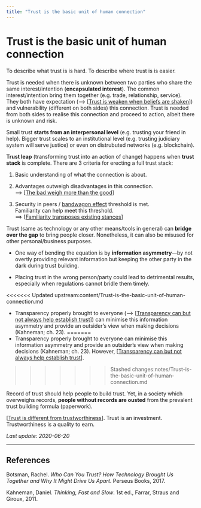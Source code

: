 ```yaml
---
title: "Trust is the basic unit of human connection"
---
```


# Trust is the basic unit of human connection

To describe what trust is is hard. To describe where trust is is easier.

Trust is needed when there is unknown between two parties who share the same interest/intention (**encapsulated interest**). The common interest/intention bring them together (e.g. trade, relationship, service). They both have expectation (--> [[Trust is weaken when beliefs are shaken]]) and vulnerability (different on both sides) this connection. Trust is needed from both sides to realise this connection and proceed to action, albeit there is unknown and risk.

Small trust **starts from an interpersonal level** (e.g. trusting your friend in help). Bigger trust scales to an institutional level (e.g. trusting judiciary system will serve justice) or even on distrubuted networks (e.g. blockchain).

**Trust leap** (transforming trust into an action of change) happens when **trust stack** is complete. There are 3 criteria for erecting a full trust stack:

1. Basic understanding of what the connection is about.

2. Advantages outweigh disadvantages in this connection.  
--> [[The bad weigh more than the good]]

3. Security in peers / [bandwagon effect](https://en.wikipedia.org/wiki/Bandwagon_effect) threshold is met.  
Familiarity can help meet this threshold.  
==> [[Familiarity transposes existing stances]]


Trust (same as technology or any other means/tools in general) can **bridge over the gap** to bring people closer. Nonetheless, it can also be misused for other personal/business purposes.

- One way of bending the equation is by **information asymmetry**—by not overtly providing relevant information but keeping the other party in the dark during trust building.

- Placing trust in the wrong person/party could lead to detrimental results, especially when regulations cannot bridle them timely.

<<<<<<< Updated upstream:content/Trust-is-the-basic-unit-of-human-connection.md
- Transparency properly brought to everyone (--> [[Transparency can but not always help establish trust]]) can minimise this information asymmetry and provide an outsider’s view when making decisions (Kahneman; ch. 23).
=======
- Transparency properly brought to everyone can minimise this information asymmetry and provide an outsider’s view when making decisions (Kahneman; ch. 23). However, [[Transparency can but not always help establish trust]].
>>>>>>> Stashed changes:notes/Trust-is-the-basic-unit-of-human-connection.md

Record of trust should help people to build trust. Yet, in a society which overweighs records, **people without records are ousted** from the prevalent trust building formula (paperwork).


[[Trust is different from trustworthiness]]. Trust is an investment. Trustworthiness is a quality to earn.

*Last update: 2020-06-20*

* * *

## References

Botsman, Rachel. _Who Can You Trust? How Technology Brought Us Together and Why It Might Drive Us Apart_. Perseus Books, 2017.

Kahneman, Daniel. _Thinking, Fast and Slow_. 1st ed., Farrar, Straus and Giroux, 2011.

[//begin]: # "Autogenerated link references for markdown compatibility"
[Trust is weaken when beliefs are shaken]: ../notes/Trust-is-weaken-when-beliefs-are-shaken "Trust is weaken when beliefs are shaken"
[The bad weigh more than the good]: ../notes/The-bad-weigh-more-than-the-good "The bad weigh more than the good"
[Familiarity transposes existing stances]: ../notes/Familiarity-transposes-existing-stances "Familiarity transposes existing stances"
[Transparency can but not always help establish trust]: ../notes/Transparency-can-but-not-always-help-establish-trust "Transparency can but not always help establish trust"
[Trust is different from trustworthiness]: ../notes/Trust-is-different-from-trustworthiness "Trust is different from trustworthiness"
[//end]: # "Autogenerated link references"